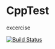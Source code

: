 # CppTest
excercise


[![Build Status](https://www.travis-ci.org/tlglovewf/CppTest.svg?branch=master)](https://www.travis-ci.org/tlglovewf/CppTest)

